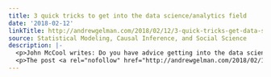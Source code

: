 ```yaml
---
title: 3 quick tricks to get into the data science/analytics field
date: '2018-02-12'
linkTitle: http://andrewgelman.com/2018/02/12/3-quick-tricks-get-data-scienceanalytics-field/
source: Statistical Modeling, Causal Inference, and Social Science
description: |-
  <p>John McCool writes: Do you have advice getting into the data science/analytics field? I just graduated with a B.S. in environmental science and a statistics minor and am currently interning at a university. I enjoy working with datasets from sports to transportation and doing historical analysis and predictive modeling. My quick advice is to avoid [&#8230;]</p>
  <p>The post <a rel="nofollow" href="http://andrewgelman.com/2018/02/12/3-quick-tricks-get-data-scienceanalytics-field/">3 quick trick
---
```

